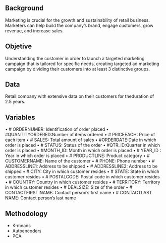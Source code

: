 
## Background
Marketing is crucial for the growth and sustainability of retail business. Marketers can help build the company’s brand, engage
customers, grow revenue, and increase sales.


## Objetive
Understanding the customer in order to launch a targeted marketing campaign that is tailored for specific needs, creating targeted ad marketing campaign by dividing their customers into at least 3 distinctive groups.


## Data 
Retail company with extensive data on their customers for theduration of 2.5 years.


## Variables
• # ORDERNUMER: Identification of order placed
• #QUANTITYORDERED:Number of items ordered
• # PRICEEACH: Price of each item
• # SALES: Total amount of sales
• #ORDERDATE:Date in which order is placed
• # STATUS: Status of the order
• #QTR_ID:Quarter in which order is placed
• #MONTH_ID: Month in which order is placed
• # YEAR_ID : Year in which order is placed
• # PRODUCTLINE: Product category
• # CUSTOMERNAME: Name of the customer
• # PHONE: Phone number
• # ADDRESSLINE1: Address to be shipped
• # ADDRESSLINE2: Address to be shipped
• # CITY: City in which customer resides
• # STATE: State in which customer resides
• # POSTALCODE: Postal code in which customer
resides
• # COUNTRY: Country in which customer resides
• # TERRITORY: Territory in which customer resides
• # DEALSIZE: Size of the order
• # CONTACTFIRST NAME: Contact person’s first
name
• # CONTACTLAST NAME: Contact person’s last
name


## Methodology
- K-means
- Autoencoders
- PCA
